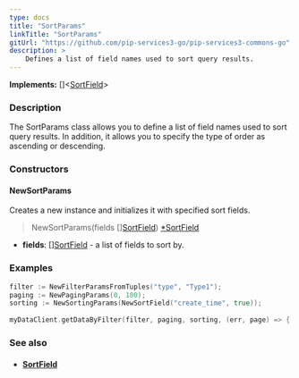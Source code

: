 ```yaml
---
type: docs
title: "SortParams"
linkTitle: "SortParams"
gitUrl: "https://github.com/pip-services3-go/pip-services3-commons-go"
description: > 
    Defines a list of field names used to sort query results.
---
```


**Implements:** []<[SortField](../sort_field)>

### Description

The SortParams class allows you to define a list of field names used to sort query results. In addition, it allows you to specify the type of order as ascending or descending.

### Constructors

#### NewSortParams
Creates a new instance and initializes it with specified sort fields.

> NewSortParams(fields [][SortField](../sort_field)) [*SortField](../sort_field)

- **fields**: [][SortField](../sort_field) - a list of fields to sort by.


### Examples
```go
filter := NewFilterParamsFromTuples("type", "Type1");
paging := NewPagingParams(0, 100);
sorting := NewSortingParams(NewSortField("create_time", true));
 
myDataClient.getDataByFilter(filter, paging, sorting, (err, page) => {...});

```

### See also
- #### [SortField](../sort_field)
